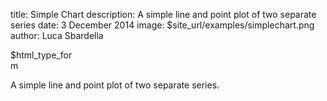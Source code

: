 title: Simple Chart
description: A simple line and point plot of two separate series
date: 3 December 2014
image: $site_url/examples/simplechart.png
author: Luca Sbardella

<div style="width: 100px" class="center-block">$html_type_form</div>
<div data-options='gexamples.sigmoid' style='max-width: 500px' class="center-block" giotto-chart></div>

A simple line and point plot of two separate series.